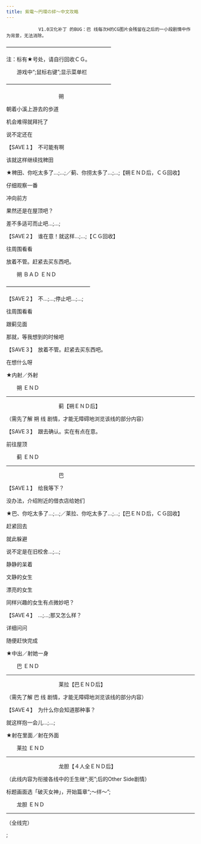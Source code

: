 ```yaml
---
title: 紫電～円環の絆～中文攻略
---
```


                V1.0汉化补丁 的BUG：巴 线每次H的CG图片会残留在之后的一小段剧情中作为背景，无法消除。



&mdash;&mdash;&mdash;&mdash;&mdash;&mdash;&mdash;&mdash;&mdash;&mdash;&mdash;&mdash;&mdash;&mdash;&mdash;&mdash;&mdash;&mdash;&mdash;&mdash;



注：标有★号处，请自行回收ＣＧ。

　　游戏中“;鼠标右键”;显示菜单栏



&mdash;&mdash;&mdash;&mdash;&mdash;&mdash;&mdash;&mdash;&mdash;&mdash;&mdash;&mdash;&mdash;&mdash;&mdash;&mdash;&mdash;&mdash;&mdash;&mdash;

　　　　　　　　　　朔



朝着小溪上游去的歩道

机会难得就拜托了

说不定还在



【SAVE１】　不可能有啊



该就这样继续找稗田



★稗田、你吃太多了…;…;／蓟、你捞太多了…;…;【朔ＥＮＤ后，ＣＧ回收】



仔细观察一番

冲向前方

果然还是在屋顶吧？

差不多适可而止吧…;…;



【SAVE２】　谁在意！就这样…;…;【ＣＧ回收】



往周围看看

放着不管。赶紧去买东西吧。



　　朔 ＢＡＤ ＥＮＤ



&mdash;&mdash;&mdash;&mdash;&mdash;&mdash;&mdash;&mdash;&mdash;&mdash;&mdash;&mdash;&mdash;&mdash;&mdash;&mdash;





【SAVE２】　不…;…;停止吧…;…;



往周围看看

跟蓟见面

那就，等我想到的时候吧



【SAVE３】　放着不管。赶紧去买东西吧。



在想什么呀



★内射／外射



　　朔 ＥＮＤ



------------------------------------------------------

　　　　　　　　　　蓟【朔ＥＮＤ后】

（需先了解 朔 线 剧情，才能无障碍地浏览该线的部分内容）



【SAVE３】　跟去确认。实在有点在意。



前往屋顶



　　蓟 ＥＮＤ



--------------------------------------------------------------------------------

　　　　　　　　　　巴



【SAVE１】　给我等下？



没办法，介绍附近的借衣店给她们



★巴、你吃太多了…;…;／莱拉、你吃太多了…;…;【巴ＥＮＤ后，ＣＧ回收】



赶紧回去

就此躲避

说不定是在旧校舍…;…;

静静的呆着



文静的女生

漂亮的女生

同样兴趣的女生有点微妙吧？



【SAVE４】　…;…;那又怎么样？



详细问问

随便赶快完成



★中出／射她一身



　　巴 ＥＮＤ



------------------------------------------------------

　　　　　　　　　　莱拉【巴ＥＮＤ后】

（需先了解 巴 线 剧情，才能无障碍地浏览该线的部分内容）



【SAVE４】　为什么你会知道那种事？



就这样抱一会儿…;…;



★射在里面／射在外面



　　莱拉 ＥＮＤ



--------------------------------------------------------------------------------

　　　　　　　　　　龙胆【４人全ＥＮＤ后】

（此线内容为衔接各线中的壬生继“;死”;后的Other Side剧情）



标题画面选「破灭女神」，开始篇章“;～绊～”;



　　龙胆 ＥＮＤ



--------------------------------------------------------------------------------



（全线完）

 ;


              
